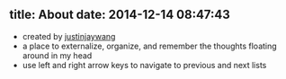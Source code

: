 title: About
date: 2014-12-14 08:47:43
---

- created by [justinjaywang](http://justinjaywang.com)
- a place to externalize, organize, and remember the thoughts floating around in my head
- use left and right arrow keys to navigate to previous and next lists
